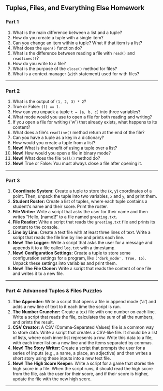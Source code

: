 ## Tuples, Files, and Everything Else Homework


### Part 1

1.  What is the main difference between a list and a tuple?
2.  How do you create a tuple with a single item?
3.  Can you change an item within a tuple? What if that item is a list?
4.  What does the `open()` function do?
5.  What is the difference between reading a file with `read()` and `readlines()`?
6.  How do you write to a file?
7.  What is the purpose of the `close()` method for files?
8.  What is a context manager (`with` statement) used for with files?

---

### Part 2

1.  What is the output of `(1, 2, 3) * 2`?
2.  True or False: `(1) == 1`.
3.  How can you unpack a tuple `t = (a, b, c)` into three variables?
4.  What mode would you use to open a file for both reading and writing?
5.  If you open a file for writing ('w') that already exists, what happens to its content?
6.  What does a file's `readline()` method return at the end of the file?
7.  Can you have a tuple as a key in a dictionary?
8.  How would you create a tuple from a list?
9.  **New!** What is the benefit of using a tuple over a list?
10. **New!** How would you open a file in binary mode?
11. **New!** What does the file `tell()` method do?
12. **New!** True or False: You must always close a file after opening it.

---

### Part 3

1.  **Coordinate System:** Create a tuple to store the (x, y) coordinates of a point. Then, unpack the tuple into two variables, `x` and `y`, and print them.
2.  **Student Roster:** Create a list of tuples, where each tuple contains a student's name and their score. Print the roster.
3.  **File Writer:** Write a script that asks the user for their name and then writes "Hello, [name]!" to a file named `greeting.txt`.
4.  **File Reader:** Write a script that reads the `greeting.txt` file and prints its content to the console.
5.  **Line by Line:** Create a text file with at least three lines of text. Write a script that reads the file line by line and prints each line.
6.  **New!** **The Logger:** Write a script that asks the user for a message and appends it to a file called `log.txt` with a timestamp.
7.  **New!** **Configuration Settings:** Create a tuple to store some configuration settings for a program, like `('dark_mode', True, 16)`. Unpack these settings into variables and print them.
8.  **New!** **The File Cloner:** Write a script that reads the content of one file and writes it to a new file.

---

### Part 4: Advanced Tuples & Files Puzzles

1.  **The Appender:** Write a script that opens a file in append mode ('a') and adds a new line of text to it each time the script is run.
2.  **The Number Cruncher:** Create a text file with one number on each line. Write a script that reads the file, calculates the sum of all the numbers, and prints the result.
3.  **CSV Creator:** A CSV (Comma-Separated Values) file is a common way to store data. Write a script that creates a CSV-like file. It should be a list of lists, where each inner list represents a row. Write this data to a file, with each inner list on a new line and the items separated by commas.
4.  **New!** **The Story Writer:** Create a script that prompts the user for a series of inputs (e.g., a name, a place, an adjective) and then writes a short story using these inputs into a new text file.
5.  **New!** **The High Score Keeper:** Write a script for a game that stores the high score in a file. When the script runs, it should read the high score from the file, ask the user for their score, and if their score is higher, update the file with the new high score.

***
